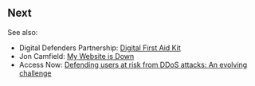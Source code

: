 ## Next

 See also:
* Digital Defenders Partnership: [Digital First Aid Kit](https://www.digitaldefenders.org/digitalfirstaid/)
* Jon Camfield: [My Website is Down](https://github.com/joncamfield/MyWebsiteIsDown)
* Access Now: [Defending users at risk from DDoS attacks: An evolving challenge](https://www.accessnow.org/defending-users-at-risk-from-ddos-attacks-an-evolving-challenge/)

